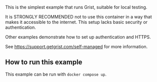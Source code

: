 This is the simplest example that runs Grist, suitable for local testing.

It is STRONGLY RECOMMENDED not to use this container in a way that makes it accessible to the internet.
This setup lacks basic security or authentication.

Other examples demonstrate how to set up authentication and HTTPS.

See https://support.getgrist.com/self-managed for more information.

## How to run this example

This example can be run with `docker compose up`.